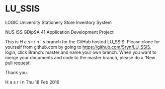 # LU_SSIS
LOGIC University Stationery Store Inventory System

NUS ISS GDipSA 41 Application Development Project

This is H a s r i n ' s branch for the GitHub hosted LU_SSIS. Please clone for yourself from github.com by going to https://github.com/Sryn/LU_SSIS, login, click Branch: master and name your own branch.  When you want to merge your documents and code to the master branch, please do a 'New pull request'.

Thank you.


H a s r i n
Thu 18 Feb 2016